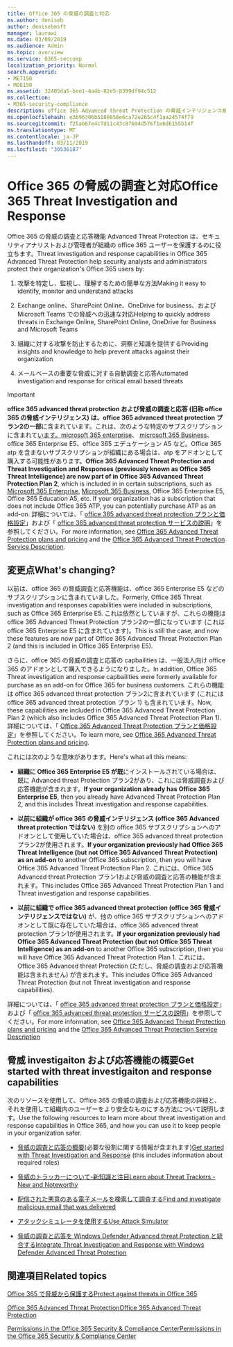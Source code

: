 ```yaml
---
title: Office 365 の脅威の調査と対応
ms.author: deniseb
author: denisebmsft
manager: laurawi
ms.date: 03/09/2019
ms.audience: Admin
ms.topic: overview
ms.service: O365-seccomp
localization_priority: Normal
search.appverid:
- MET150
- MOE150
ms.assetid: 32405da5-bee1-4a4b-82e5-8399df94c512
ms.collection:
- M365-security-compliance
description: office 365 Advanced threat Protection の脅威インテリジェンス機能が、組織に対する脅威を調査し、マルウェア、フィッシング、および office 365 がユーザーに代わって検出したその他の攻撃に対応し、脅威を検索する方法について説明します。切り替える.
ms.openlocfilehash: e3696306b5188858e6ca72e265c4f1aa24574f79
ms.sourcegitcommit: f25a667e4c7d11c43c87604d576f1e6d6155b14f
ms.translationtype: MT
ms.contentlocale: ja-JP
ms.lasthandoff: 03/11/2019
ms.locfileid: "30536187"
---
```

# <a name="office-365-threat-investigation-and-response"></a><span data-ttu-id="e2b9b-103">Office 365 の脅威の調査と対応</span><span class="sxs-lookup"><span data-stu-id="e2b9b-103">Office 365 Threat Investigation and Response</span></span>

<span data-ttu-id="e2b9b-104">Office 365 の脅威の調査と応答機能 Advanced Threat Protection は、セキュリティアナリストおよび管理者が組織の office 365 ユーザーを保護するのに役立ちます。</span><span class="sxs-lookup"><span data-stu-id="e2b9b-104">Threat investigation and response capabilities in Office 365 Advanced Threat Protection help security analysts and administrators protect their organization's Office 365 users by:</span></span>
  
1. <span data-ttu-id="e2b9b-105">攻撃を特定し、監視し、理解するための簡単な方法</span><span class="sxs-lookup"><span data-stu-id="e2b9b-105">Making it easy to identify, monitor and understand attacks</span></span>
    
2. <span data-ttu-id="e2b9b-106">Exchange online、SharePoint Online、OneDrive for business、および Microsoft Teams での脅威への迅速な対応</span><span class="sxs-lookup"><span data-stu-id="e2b9b-106">Helping to quickly address threats in Exchange Online, SharePoint Online, OneDrive for Business and Microsoft Teams</span></span>
    
3. <span data-ttu-id="e2b9b-107">組織に対する攻撃を防止するために、洞察と知識を提供する</span><span class="sxs-lookup"><span data-stu-id="e2b9b-107">Providing insights and knowledge to help prevent attacks against their organization</span></span>

4. <span data-ttu-id="e2b9b-108">メールベースの重要な脅威に対する自動調査と応答</span><span class="sxs-lookup"><span data-stu-id="e2b9b-108">Automated investigation and response for critical email based threats</span></span>
    
> [!IMPORTANT]
> <span data-ttu-id="e2b9b-109">**office 365 advanced threat protection および脅威の調査と応答 (旧称 office 365 の脅威インテリジェンス) は、office 365 advanced threat protection プラン2の一部**に含まれています。これは、次のような特定のサブスクリプションに含まれて[います。microsoft 365 enterprise](https://www.microsoft.com/microsoft-365/enterprise/home)、 [microsoft 365 Business](https://www.microsoft.com/microsoft-365/business)、office 365 Enterprise E5、office 365 エデュケーション A5 など。Office 365 atp を含まないサブスクリプションが組織にある場合は、atp をアドオンとして購入する可能性があります。</span><span class="sxs-lookup"><span data-stu-id="e2b9b-109">**Office 365 Advanced Threat Protection and Threat Investigation and Responses (previously known as Office 365 Threat Intelligence) are now part of in Office 365 Advanced Threat Protection Plan 2**, which is included in in certain subscriptions, such as [Microsoft 365 Enterprise](https://www.microsoft.com/microsoft-365/enterprise/home), [Microsoft 365 Business](https://www.microsoft.com/microsoft-365/business), Office 365 Enterprise E5, Office 365 Education A5, etc. If your organization has a subscription that does not include Office 365 ATP, you can potentially purchase ATP as an add-on.</span></span> <span data-ttu-id="e2b9b-110">詳細については、「 [office 365 advanced threat protection プランと価格設定](https://products.office.com/exchange/advance-threat-protection)」および「 [office 365 advanced threat protection サービスの説明](https://docs.microsoft.com/office365/servicedescriptions/office-365-advanced-threat-protection-service-description#whats-new-in-office-365-advanced-threat-protection-atp)」を参照してください。</span><span class="sxs-lookup"><span data-stu-id="e2b9b-110">For more information, see [Office 365 Advanced Threat Protection plans and pricing](https://products.office.com/exchange/advance-threat-protection) and the [Office 365 Advanced Threat Protection Service Description](https://docs.microsoft.com/office365/servicedescriptions/office-365-advanced-threat-protection-service-description#whats-new-in-office-365-advanced-threat-protection-atp).</span></span> 
  
## <a name="whats-changing"></a><span data-ttu-id="e2b9b-111">変更点</span><span class="sxs-lookup"><span data-stu-id="e2b9b-111">What's changing?</span></span>

<span data-ttu-id="e2b9b-112">以前は、office 365 の脅威調査と応答機能は、office 365 Enterprise E5 などのサブスクリプションに含まれていました。</span><span class="sxs-lookup"><span data-stu-id="e2b9b-112">Formerly, Office 365 Threat investigation and responses capabilities were included in subscriptions, such as Office 365 Enterprise E5.</span></span> <span data-ttu-id="e2b9b-113">これは依然としていますが、これらの機能は office 365 Advanced Threat Protection プラン2の一部になっています (これは office 365 Enterprise E5 に含まれています)。</span><span class="sxs-lookup"><span data-stu-id="e2b9b-113">This is still the case, and now these features are now part of Office 365 Advanced Threat Protection Plan 2 (and this is included in Office 365 Enterprise E5).</span></span> 

<span data-ttu-id="e2b9b-114">さらに、office 365 の脅威の調査と応答の capbailities は、一般法人向け office 365 のアドオンとして購入できるようになりました。</span><span class="sxs-lookup"><span data-stu-id="e2b9b-114">In addition, Office 365 Threat investigation and response capbailities were formerly available for purchase as an add-on for Office 365 for business customers.</span></span> <span data-ttu-id="e2b9b-115">これらの機能は office 365 advanced threat protection プラン2に含まれています (これには office 365 advanced threat protection プラン 1) も含まれています。</span><span class="sxs-lookup"><span data-stu-id="e2b9b-115">Now, these capabilities are included in Office 365 Advanced Threat Protection Plan 2 (which also includes Office 365 Advanced Threat Protection Plan 1).</span></span> <span data-ttu-id="e2b9b-116">詳細については、「 [Office 365 Advanced Threat Protection プランと価格設定](https://products.office.com/exchange/advance-threat-protection)」を参照してください。</span><span class="sxs-lookup"><span data-stu-id="e2b9b-116">To learn more, see [Office 365 Advanced Threat Protection plans and pricing](https://products.office.com/exchange/advance-threat-protection).</span></span>

<span data-ttu-id="e2b9b-117">これには次のような意味があります。</span><span class="sxs-lookup"><span data-stu-id="e2b9b-117">Here's what all this means:</span></span>

- <span data-ttu-id="e2b9b-118">**組織に Office 365 Enterprise E5 が既**にインストールされている場合は、既に Advanced threat Protection プラン2があり、これには脅威調査および応答機能が含まれます。</span><span class="sxs-lookup"><span data-stu-id="e2b9b-118">**If your organization already has Office 365 Enterprise E5**, then you already have Advanced Threat Protection Plan 2, and this includes Threat investigation and response capabilities.</span></span>

- <span data-ttu-id="e2b9b-119">**以前に組織が office 365 の脅威インテリジェンス (office 365 Advanced threat protection ではない)** を別の office 365 サブスクリプションへのアドオンとして使用していた場合は、office 365 advanced threat protection プラン2が使用されます。</span><span class="sxs-lookup"><span data-stu-id="e2b9b-119">**If your organization previously had Office 365 Threat Intelligence (but not Office 365 Advanced Threat Protection) as an add-on** to another Office 365 subscription, then you will have Office 365 Advanced Threat Protection Plan 2.</span></span> <span data-ttu-id="e2b9b-120">これには、Office 365 Advanced threat Protection プラン1および脅威の調査と応答の機能が含まれます。</span><span class="sxs-lookup"><span data-stu-id="e2b9b-120">This includes Office 365 Advanced Threat Protection Plan 1 and Threat investigation and response capabilities.</span></span> 

- <span data-ttu-id="e2b9b-121">**以前に組織で office 365 advanced threat protection (office 365 脅威インテリジェンスではない)** が、他の office 365 サブスクリプションへのアドオンとして既に存在していた場合は、office 365 advanced threat protection プラン1が使用されます。</span><span class="sxs-lookup"><span data-stu-id="e2b9b-121">**If your organization previously had Office 365 Advanced Threat Protection (but not Office 365 Threat Intelligence) as an add-on** to another Office 365 subscription, then you will have Office 365 Advanced Threat Protection Plan 1.</span></span> <span data-ttu-id="e2b9b-122">これには、Office 365 Advanced threat Protection (ただし、脅威の調査および応答機能は含まれません) が含まれます。</span><span class="sxs-lookup"><span data-stu-id="e2b9b-122">This includes Office 365 Advanced Threat Protection (but not Threat investigation and response capabilities).</span></span>

<span data-ttu-id="e2b9b-123">詳細については、「 [office 365 advanced threat protection プランと価格設定](https://products.office.com/exchange/advance-threat-protection)」および「 [office 365 advanced threat protection サービスの説明](https://docs.microsoft.com/office365/servicedescriptions/office-365-advanced-threat-protection-service-description#whats-new-in-office-365-advanced-threat-protection-atp)」を参照してください。</span><span class="sxs-lookup"><span data-stu-id="e2b9b-123">For more information, see [Office 365 Advanced Threat Protection plans and pricing](https://products.office.com/exchange/advance-threat-protection) and the [Office 365 Advanced Threat Protection Service Description](https://docs.microsoft.com/office365/servicedescriptions/office-365-advanced-threat-protection-service-description#whats-new-in-office-365-advanced-threat-protection-atp)</span></span>

## <a name="get-started-with-threat-investigaiton-and-response-capabilities"></a><span data-ttu-id="e2b9b-124">脅威 investigaiton および応答機能の概要</span><span class="sxs-lookup"><span data-stu-id="e2b9b-124">Get started with threat investigaiton and response capabilities</span></span>

<span data-ttu-id="e2b9b-125">次のリソースを使用して、Office 365 の脅威の調査および応答機能の詳細と、それを使用して組織内のユーザーをより安全なものにする方法について説明します。</span><span class="sxs-lookup"><span data-stu-id="e2b9b-125">Use the following resources to learn more about threat investigation and response capabilities in Office 365, and how you can use it to keep people in your organization safer.</span></span>
  
- <span data-ttu-id="e2b9b-126">[脅威の調査と応答の概要](get-started-with-ti.md)(必要な役割に関する情報が含まれます)</span><span class="sxs-lookup"><span data-stu-id="e2b9b-126">[Get started with Threat Investigation and Response](get-started-with-ti.md) (this includes information about required roles)</span></span> 
    
- [<span data-ttu-id="e2b9b-127">脅威のトラッカーについて-新知識と注目</span><span class="sxs-lookup"><span data-stu-id="e2b9b-127">Learn about Threat Trackers - New and Noteworthy</span></span>](threat-trackers.md)
    
- [<span data-ttu-id="e2b9b-128">配信された悪意のある電子メールを検索して調査する</span><span class="sxs-lookup"><span data-stu-id="e2b9b-128">Find and investigate malicious email that was delivered</span></span>](investigate-malicious-email-that-was-delivered.md)
    
- [<span data-ttu-id="e2b9b-129">アタックシミュレータを使用する</span><span class="sxs-lookup"><span data-stu-id="e2b9b-129">Use Attack Simulator</span></span>](attack-simulator.md)
    
- [<span data-ttu-id="e2b9b-130">脅威の調査と応答を Windows Defender Advanced threat Protection と統合する</span><span class="sxs-lookup"><span data-stu-id="e2b9b-130">Integrate Threat Investigation and Response with Windows Defender Advanced Threat Protection</span></span>](integrate-office-365-ti-with-wdatp.md)
    
## <a name="related-topics"></a><span data-ttu-id="e2b9b-131">関連項目</span><span class="sxs-lookup"><span data-stu-id="e2b9b-131">Related topics</span></span>

[<span data-ttu-id="e2b9b-132">Office 365 で脅威から保護する</span><span class="sxs-lookup"><span data-stu-id="e2b9b-132">Protect against threats in Office 365</span></span>](protect-against-threats.md)
  
[<span data-ttu-id="e2b9b-133">Office 365 Advanced Threat Protection</span><span class="sxs-lookup"><span data-stu-id="e2b9b-133">Office 365 Advanced Threat Protection</span></span>](office-365-atp.md)
  
[<span data-ttu-id="e2b9b-134">Permissions in the Office 365 Security &amp; Compliance Center</span><span class="sxs-lookup"><span data-stu-id="e2b9b-134">Permissions in the Office 365 Security &amp; Compliance Center</span></span>](permissions-in-the-security-and-compliance-center.md)
 
